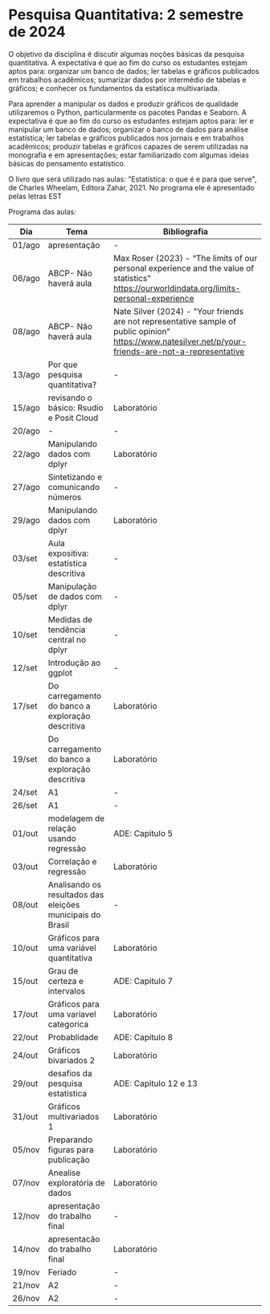 # Pesquisa Quantitativa: 2 semestre de 2024


O objetivo da disciplina é discutir algumas noções básicas da pesquisa quantitativa. A expectativa é que ao fim do curso os estudantes estejam aptos para: organizar um banco de dados; ler tabelas e gráficos publicados em trabalhos acadêmicos; sumarizar dados por intermédio de tabelas e gráficos; e conhecer os fundamentos da estatísca multivariada. 

 Para aprender a manipular os dados e produzir gráficos de qualidade utilizaremos o Python, particularmente os pacotes Pandas e Seaborn. A expectativa é que ao fim do curso os estudantes estejam aptos para: ler e manipular um banco de dados; organizar o banco de dados para análise estatística; ler tabelas e gráficos publicados nos jornais e em trabalhos acadêmicos; produzir tabelas e  gráficos capazes de serem utilizadas na monografia e em apresentações; estar familiarizado com algumas ideias básicas do pensamento estatístico.

O livro que será utilizado nas aulas:  "Estatística: o que é e para que serve", de Charles Wheelam, Editora Zahar, 2021. No programa ele é apresentado pelas letras EST


Programa das aulas: 

| Dia    	| Tema                                                                 	| Bibliografia                                                                                                                                           	|
|--------	|----------------------------------------------------------------------	|--------------------------------------------------------------------------------------------------------------------------------------------------------	|
| 01/ago 	| apresentação                                                         	| -                                                                                                                                                      	|
| 06/ago 	| ABCP- Não haverá aula                                                	|  Max Roser (2023) - “The limits of our personal experience and the value of statistics”  https://ourworldindata.org/limits-personal-experience         	|
| 08/ago 	| ABCP- Não haverá aula                                                	| Nate Silver (2024) - "Your friends are not representative sample of public opinion" https://www.natesilver.net/p/your-friends-are-not-a-representative 	|
| 13/ago 	| Por que pesquisa quantitativa?                                       	| -                                                                                                                                        	|
| 15/ago 	| revisando o básico: Rsudio e Posit Cloud                      	| Laboratório                                                                                                                                            	|
| 20/ago 	| - 	| -                                                                                                                                         	|
| 22/ago 	| Manipulando dados com dplyr         	| Laboratório                                                                                                                                            	|
| 27/ago 	| Sintetizando  e comunicando números                                  	| -                                                                                                                                      	|
| 29/ago 	| Manipulando dados com dplyr        	| Laboratório                                                                                                                                            	|
| 03/set 	| Aula expositiva: estatística descritiva                        	| -                                                                                                                                        	|
| 05/set 	| Manipulação de dados com dplyr                                	| -                                                                                                                                            	|
| 10/set 	| Medidas de tendência central no dplyr                                                	| -                                                                                                                                        	|
| 12/set 	| Introdução ao ggplot                         	| -                                                                                                                                           	|
| 17/set 	| Do carregamento do banco a exploração descritiva                     	| Laboratório                                                                                                                                            	|
| 19/set 	| Do carregamento do banco a exploração descritiva                     	| Laboratório                                                                                                                                            	|
| 24/set 	| A1                                                                   	|  -                                                                                                                                                     	|
| 26/set 	| A1                                                                   	|  -                                                                                                                                                     	|
| 01/out 	| modelagem de relação usando regressão                                	| ADE: Capitulo 5                                                                                                                                        	|
| 03/out 	| Correlação e regressão                                               	| Laboratório                                                                                                                                            	|
| 08/out 	|  Analisando os resultados das eleições municipais do Brasil          	|  -                                                                                                                                                     	|
| 10/out 	| Gráficos para uma variável quantitativa                              	| Laboratório                                                                                                                                            	|
| 15/out 	| Grau de certeza e intervalos                                         	| ADE: Capitulo 7                                                                                                                                        	|
| 17/out 	| Gráficos para uma variavel categorica                                	| Laboratório                                                                                                                                            	|
| 22/out 	| Probablidade                                                         	| ADE: Capitulo 8                                                                                                                                        	|
| 24/out 	| Gráficos bivariados 2                                                	| Laboratório                                                                                                                                            	|
| 29/out 	| desafios da pesquisa estatistica                                    	| ADE: Capitulo 12 e 13                                                                                                                                  	|
| 31/out 	| Gráficos multivariados 1                                             	| Laboratório                                                                                                                                            	|
| 05/nov 	| Preparando figuras para publicação                                   	| Laboratório                                                                                                                                            	|
| 07/nov 	| Anealise exploratória de dados                                       	| Laboratório                                                                                                                                            	|
| 12/nov 	| apresentação do trabalho final                                       	| -                                                                                                                                                      	|
| 14/nov 	| apresentacão do trabalho final                                       	| Laboratório                                                                                                                                            	|
| 19/nov 	| Feriado                                                              	|  -                                                                                                                                                     	|
| 21/nov 	| A2                                                                   	|  -                                                                                                                                                     	|
| 26/nov 	| A2                                                                   	|  -                                                                                                                                                     	|



